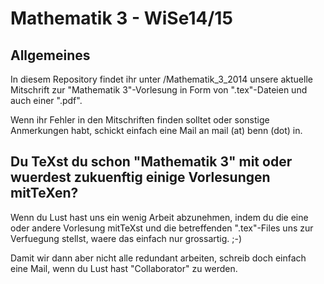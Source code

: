 Mathematik 3 - WiSe14/15
========================

Allgemeines
-----------

In diesem Repository findet ihr unter /Mathematik_3_2014 unsere aktuelle Mitschrift zur "Mathematik 3"-Vorlesung in Form von ".tex"-Dateien und auch einer ".pdf".

Wenn ihr Fehler in den Mitschriften finden solltet oder sonstige Anmerkungen habt, schickt einfach eine Mail an mail (at) benn (dot) in.


Du TeXst du schon "Mathematik 3" mit oder wuerdest zukuenftig einige Vorlesungen mitTeXen?
------------------------------------------------------------------------------------------

Wenn du Lust hast uns ein wenig Arbeit abzunehmen, indem du die eine oder andere Vorlesung mitTeXst und die betreffenden ".tex"-Files uns zur Verfuegung stellst, waere das einfach nur grossartig. ;-)

Damit wir dann aber nicht alle redundant arbeiten, schreib doch einfach eine Mail, wenn du Lust hast "Collaborator" zu werden.

